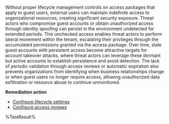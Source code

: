 Without proper lifecycle management controls on access packages that apply to guest users, external users can maintain indefinite access to organizational resources, creating significant security exposure. Threat actors who compromise guest accounts or obtain unauthorized access through identity spoofing can persist in the environment undetected for extended periods. This unchecked access enables threat actors to perform lateral movement within the tenant, escalating their privileges through the accumulated permissions granted via the access package. Over time, stale guest accounts with persistent access become attractive targets for account takeover attacks, where threat actors can leverage these dormant but active accounts to establish persistence and avoid detection. The lack of periodic validation through access reviews or automatic expiration also prevents organizations from identifying when business relationships change or when guest users no longer require access, allowing unauthorized data exfiltration or resource abuse to continue unmonitored.

**Remediation action**
- [Configure lifecycle settings](https://learn.microsoft.com/en-us/entra/id-governance/entitlement-management-access-package-lifecycle-policy)
- [Configure access reviews](https://learn.microsoft.com/en-us/entra/id-governance/entitlement-management-access-reviews-create)

<!--- Results --->
%TestResult%
